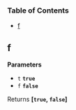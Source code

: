 <!-- Generated by documentation.js. Update this documentation by updating the source code. -->

### Table of Contents

-   [f](#f)

## f

**Parameters**

-   `t` **`true`** 
-   `f` **`false`** 

Returns **\[`true`, `false`]** 
